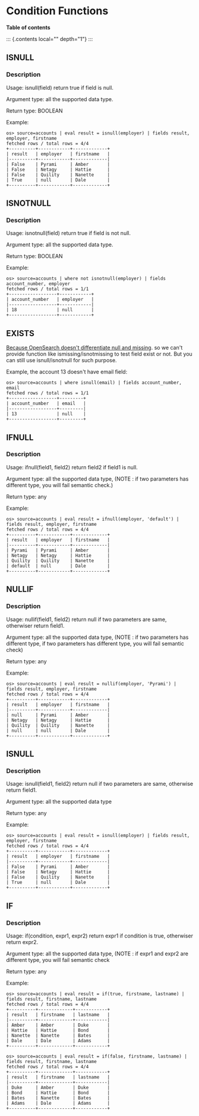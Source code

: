 # Condition Functions

**Table of contents**

::: {.contents local="" depth="1"}
:::

## ISNULL

### Description

Usage: isnull(field) return true if field is null.

Argument type: all the supported data type.

Return type: BOOLEAN

Example:

    os> source=accounts | eval result = isnull(employer) | fields result, employer, firstname
    fetched rows / total rows = 4/4
    +----------+------------+-------------+
    | result   | employer   | firstname   |
    |----------+------------+-------------|
    | False    | Pyrami     | Amber       |
    | False    | Netagy     | Hattie      |
    | False    | Quility    | Nanette     |
    | True     | null       | Dale        |
    +----------+------------+-------------+

## ISNOTNULL

### Description

Usage: isnotnull(field) return true if field is not null.

Argument type: all the supported data type.

Return type: BOOLEAN

Example:

    os> source=accounts | where not isnotnull(employer) | fields account_number, employer
    fetched rows / total rows = 1/1
    +------------------+------------+
    | account_number   | employer   |
    |------------------+------------|
    | 18               | null       |
    +------------------+------------+

## EXISTS

[Because OpenSearch doesn\'t differentiate null and
missing](https://www.elastic.co/guide/en/elasticsearch/reference/current/query-dsl-exists-query.html).
so we can\'t provide function like ismissing/isnotmissing to test field
exist or not. But you can still use isnull/isnotnull for such purpose.

Example, the account 13 doesn\'t have email field:

    os> source=accounts | where isnull(email) | fields account_number, email
    fetched rows / total rows = 1/1
    +------------------+---------+
    | account_number   | email   |
    |------------------+---------|
    | 13               | null    |
    +------------------+---------+

## IFNULL

### Description

Usage: ifnull(field1, field2) return field2 if field1 is null.

Argument type: all the supported data type, (NOTE : if two parameters
has different type, you will fail semantic check.)

Return type: any

Example:

    os> source=accounts | eval result = ifnull(employer, 'default') | fields result, employer, firstname
    fetched rows / total rows = 4/4
    +----------+------------+-------------+
    | result   | employer   | firstname   |
    |----------+------------+-------------|
    | Pyrami   | Pyrami     | Amber       |
    | Netagy   | Netagy     | Hattie      |
    | Quility  | Quility    | Nanette     |
    | default  | null       | Dale        |
    +----------+------------+-------------+

## NULLIF

### Description

Usage: nullif(field1, field2) return null if two parameters are same,
otherwiser return field1.

Argument type: all the supported data type, (NOTE : if two parameters
has different type, if two parameters has different type, you will fail
semantic check)

Return type: any

Example:

    os> source=accounts | eval result = nullif(employer, 'Pyrami') | fields result, employer, firstname
    fetched rows / total rows = 4/4
    +----------+------------+-------------+
    | result   | employer   | firstname   |
    |----------+------------+-------------|
    | null     | Pyrami     | Amber       |
    | Netagy   | Netagy     | Hattie      |
    | Quility  | Quility    | Nanette     |
    | null     | null       | Dale        |
    +----------+------------+-------------+

## ISNULL

### Description

Usage: isnull(field1, field2) return null if two parameters are same,
otherwise return field1.

Argument type: all the supported data type

Return type: any

Example:

    os> source=accounts | eval result = isnull(employer) | fields result, employer, firstname
    fetched rows / total rows = 4/4
    +----------+------------+-------------+
    | result   | employer   | firstname   |
    |----------+------------+-------------|
    | False    | Pyrami     | Amber       |
    | False    | Netagy     | Hattie      |
    | False    | Quility    | Nanette     |
    | True     | null       | Dale        |
    +----------+------------+-------------+

## IF

### Description

Usage: if(condition, expr1, expr2) return expr1 if condition is true,
otherwiser return expr2.

Argument type: all the supported data type, (NOTE : if expr1 and expr2
are different type, you will fail semantic check

Return type: any

Example:

    os> source=accounts | eval result = if(true, firstname, lastname) | fields result, firstname, lastname
    fetched rows / total rows = 4/4
    +----------+-------------+------------+
    | result   | firstname   | lastname   |
    |----------+-------------+------------|
    | Amber    | Amber       | Duke       |
    | Hattie   | Hattie      | Bond       |
    | Nanette  | Nanette     | Bates      |
    | Dale     | Dale        | Adams      |
    +----------+-------------+------------+

    os> source=accounts | eval result = if(false, firstname, lastname) | fields result, firstname, lastname
    fetched rows / total rows = 4/4
    +----------+-------------+------------+
    | result   | firstname   | lastname   |
    |----------+-------------+------------|
    | Duke     | Amber       | Duke       |
    | Bond     | Hattie      | Bond       |
    | Bates    | Nanette     | Bates      |
    | Adams    | Dale        | Adams      |
    +----------+-------------+------------+
